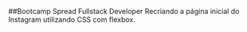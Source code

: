 ##Bootcamp Spread Fullstack Developer
Recriando a página inicial do Instagram utilizando CSS com flexbox.